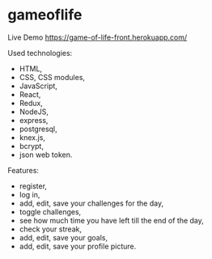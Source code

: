 # gameoflife

Live Demo
https://game-of-life-front.herokuapp.com/

Used technologies:
- HTML,
- CSS, CSS modules,
- JavaScript,
- React,
- Redux,
- NodeJS,
- express,
- postgresql,
- knex.js,
- bcrypt,
- json web token.

Features:
- register,
- log in,
- add, edit, save your challenges for the day,
- toggle challenges,
- see how much time you have left till the end of the day,
- check your streak,
- add, edit, save your goals,
- add, edit, save your profile picture.
